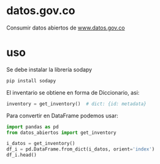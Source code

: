# datos.gov.co
Consumir datos abiertos de www.datos.gov.co

# uso
Se debe instalar la librería sodapy
~~~python
pip install sodapy
~~~

El inventario se obtiene en forma de Diccionario, asi:
~~~python
inventory = get_inventory()  # dict: {id: metadata}
~~~

Para convertir en DataFrame podemos usar:
~~~python
import pandas as pd
from datos_abiertos import get_inventory

i_datos = get_inventory()
df_i = pd.DataFrame.from_dict(i_datos, orient='index')
df_i.head()
~~~
